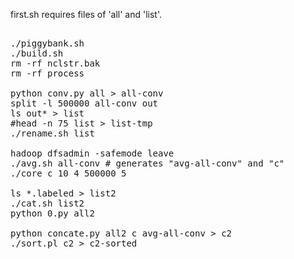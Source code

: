 first.sh requires files of 'all' and 'list'.

<pre>

./piggybank.sh
./build.sh
rm -rf nclstr.bak
rm -rf process

python conv.py all > all-conv
split -l 500000 all-conv out
ls out* > list
#head -n 75 list > list-tmp
./rename.sh list

hadoop dfsadmin -safemode leave
./avg.sh all-conv # generates "avg-all-conv" and "c"
./core c 10 4 500000 5

ls *.labeled > list2
./cat.sh list2
python 0.py all2

python concate.py all2 c avg-all-conv > c2                   
./sort.pl c2 > c2-sorted

</pre>
